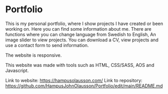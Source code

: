 # Portfolio
 This is my personal portfolio, where I show projects I have created or been working on. Here you can find some information about me. There are functions where you can change language from Swedish to English, An image slider to view projects. You can download a CV, view projects and use a contact form to send information.

 The website is responsive.  

 This website was made with tools such as HTML, CSS/SASS, AOS and Javascript.


Link to website: https://hampusolausson.com/
Link to repository: https://github.com/HampusJohnOlausson/Portfolio/edit/main/README.md
